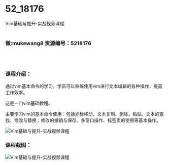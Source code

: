 # 52_18176
Vim基础与提升-实战视频课程
<br/></br>
<h3>微:mukewang8 资源编号：5218176</h3>
<br/></br>
<h3>课程介绍：</h3>
<p>通过vim基本命令的学习，学员可以熟练使用vim进行文本编辑的各种操作，提高工作效率。</p>
<p>这是一门vim基础教程。</p>
<p>主要学习vim的基本命令使用：包括光标移动、文本复制、删除、粘贴、文本的查找、修改与替换；修改的撤销与保存、多窗口操作、标签页的使用等基本操作。</p>
<p><img src="https://www.ko996.com/wp-content/uploads/img/2021/02/12345-1-300x225.jpg" alt="Vim基础与提升-实战视频课程"></p>
<div class="info-desc">
<h3>课程截图：</h3>
<p><img src="https://www.ko996.com/wp-content/uploads/img/2021/02/2-5.png" alt="Vim基础与提升-实战视频课程"></p>


			
</div>
